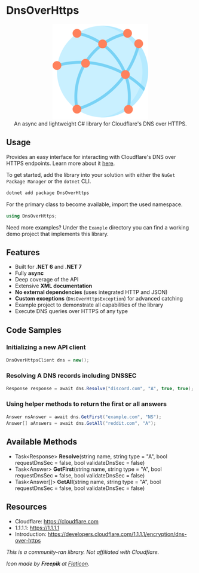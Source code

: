 ﻿# DnsOverHttps

<div align="center">
  <img width="256" height="256" src="https://raw.githubusercontent.com/actually-akac/DnsOverHttps/master/DnsOverHttps/icon.png">
</div>

<div align="center">
  An async and lightweight C# library for Cloudflare's DNS over HTTPS.
</div>

## Usage
Provides an easy interface for interacting with Cloudflare's DNS over HTTPS endpoints. Learn more about it [here](https://developers.cloudflare.com/1.1.1.1/encryption/dns-over-https/).

To get started, add the library into your solution with either the `NuGet Package Manager` or the `dotnet` CLI.
```rust
dotnet add package DnsOverHttps
```

For the primary class to become available, import the used namespace.
```csharp
using DnsOverHttps;
```

Need more examples? Under the `Example` directory you can find a working demo project that implements this library.

## Features
- Built for **.NET 6** and **.NET 7**
- Fully **async**
- Deep coverage of the API
- Extensive **XML documentation**
- **No external dependencies** (uses integrated HTTP and JSON)
- **Custom exceptions** (`DnsOverHttpsException`) for advanced catching
- Example project to demonstrate all capabilities of the library
- Execute DNS queries over HTTPS of any type

## Code Samples

### Initializing a new API client
```csharp
DnsOverHttpsClient dns = new();
```

### Resolving A DNS records including DNSSEC
```csharp
Response response = await dns.Resolve("discord.com", "A", true, true);
```

### Using helper methods to return the first or all answers
```csharp
Answer nsAnswer = await dns.GetFirst("example.com", "NS");
Answer[] aAnswers = await dns.GetAll("reddit.com", "A");
```

## Available Methods
- Task\<Response> **Resolve**(string name, string type = "A", bool requestDnsSec = false, bool validateDnsSec = false)
- Task\<Answer> **GetFirst**(string name, string type = "A", bool requestDnsSec = false, bool validateDnsSec = false)
- Task\<Answer[]> **GetAll**(string name, string type = "A", bool requestDnsSec = false, bool validateDnsSec = false)

## Resources
- Cloudflare: https://cloudflare.com
- 1.1.1.1: https://1.1.1.1
- Introduction: https://developers.cloudflare.com/1.1.1.1/encryption/dns-over-https

*This is a community-ran library. Not affiliated with Cloudflare.*

*Icon made by **Freepik** at [Flaticon](https://www.flaticon.com).*